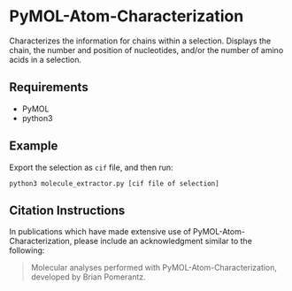 # PyMOL-Atom-Characterization

Characterizes the information for chains within a selection.  Displays the chain, the number and position of nucleotides, and/or the number of amino acids in a selection.

## Requirements
- PyMOL
- python3

## Example
Export the selection as `cif` file, and then run:
```
python3 molecule_extractor.py [cif file of selection]
```

## Citation Instructions
In publications which have made extensive use of PyMOL-Atom-Characterization, please include an acknowledgment similar to the following:
> Molecular analyses performed with PyMOL-Atom-Characterization, developed by Brian Pomerantz.
